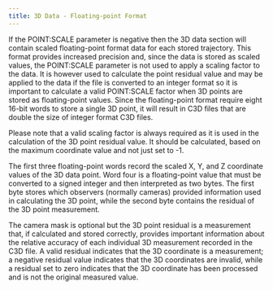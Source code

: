 ```yaml
---
title: 3D Data - Floating-point Format
---
```


If the POINT:SCALE parameter is negative then the 3D data section will contain scaled floating-point format data for each stored trajectory.  This format provides increased precision and, since the data is stored as scaled values, the POINT:SCALE parameter is not used to apply a scaling factor to the data.  It is however used to calculate the point residual value and may be applied to the data if the file is converted to an integer format so it is important to calculate a valid POINT:SCALE factor when 3D points are stored as floating-point values.  Since the floating-point format require eight 16-bit words to store a single 3D point, it will result in C3D files that are double the size of integer format C3D files.

Please note that a valid scaling factor is always required as it is used in the calculation of the 3D point residual value.  It should be calculated, based on the maximum coordinate value and not just set to -1.

The first three floating-point words record the scaled X, Y, and Z coordinate values of the 3D data point.  Word four is a floating-point value that must be converted to a signed integer and then interpreted as two bytes.  The first byte stores which observers (normally cameras) provided information used in calculating the 3D point, while the second byte contains the residual of the 3D point measurement.

The camera mask is optional but the 3D point residual is a measurement that, if calculated and stored correctly, provides important information about the relative accuracy of each individual 3D measurement recorded in the C3D file.  A valid residual indicates that the 3D coordinate is a measurement; a negative residual value indicates that the 3D coordinates are invalid, while a residual set to zero indicates that the 3D coordinate has been processed and is not the original measured value.

